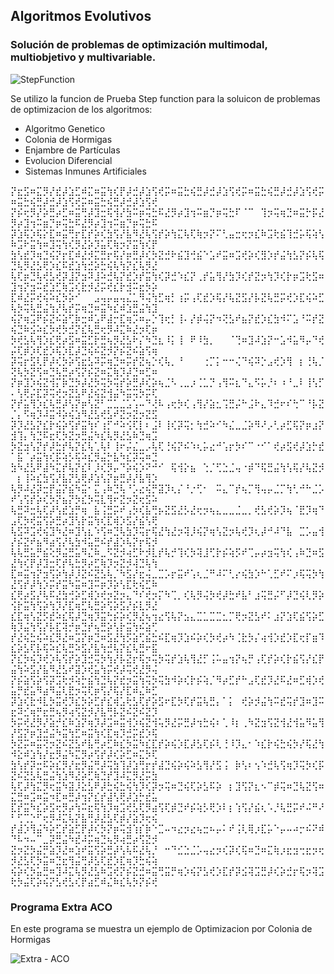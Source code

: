 ## Algoritmos Evolutivos
### Solución de problemas de optimización multimodal, multiobjetivo y multivariable.

![StepFunction](https://user-images.githubusercontent.com/92269511/235036896-a5e4cef1-0320-4f76-a1cc-4f6ffa0c0021.png)

Se utilizo la funcion de Prueba Step function para la soluicon de problemas de optimizacion de los algoritmos:
- Algoritmo Genetico
- Colonia de Hormigas
- Enjambre de Partículas
- Evolucion Diferencial
- Sistemas Inmunes Artificiales

⡝⣖⣫⠶⣍⡻⡜⣞⡼⣱⣋⠾⣍⠶⣭⢳⢎⡟⡼⣚⡼⣱⢫⢞⡭⠶⣭⣓⢮⣛⡼⣚⡼⣱⢫⢞⡭⠶⣭⣓⢮⣛⡼⣚⡼⣱⢫⢞⡭⠶⣭⣓⢮⣛⡼⣚⡼⣱⢫⢞⡭⠶⣭⣓⢮⣛⡼⣚⡼⣱⢫⢞
⡝⡮⢖⡻⡜⡵⣛⡴⣋⠶⣭⢛⡼⣹⣒⢯⢺⡜⣳⠭⡶⢭⣓⠯⣜⡻⡴⣹⢲⠭⣶⡙⡶⢭⣓⠏⠈⠉⠀⢹⡲⢭⢶⣙⠶⣭⡓⡯⣜⡻⡴⣹⢲⠭⣶⡙⡶⢭⣓⠯⣜⡻⡴⣹⢲⠭⣶⡙⡶⢭⣓⠯
⡽⣱⢯⡱⢯⡕⣏⠶⣭⢛⡖⣏⡞⡵⢎⣳⢫⡜⣧⠻⣜⢧⢫⡞⡵⢳⣍⢧⢏⢷⡲⡝⠍⢃⣤⣒⢖⡲⣎⠷⣩⢗⣮⢹⣚⡥⢯⢵⢣⠷⣩⠗⣭⢳⠶⣹⢭⢳⢎⡻⣜⡵⡹⣥⢏⢷⡲⡝⣭⢳⢎⡟
⣳⢣⣞⡹⢶⣙⢮⡝⡖⣏⠾⣜⡺⣍⣛⡖⢯⡜⡶⣛⡼⢎⡳⣝⣚⠗⣮⣹⢚⣮⠑⣡⠞⣭⠶⣩⢞⡵⢎⣻⡱⡞⣬⢳⣣⡝⡮⢧⢯⣙⢧⡻⣜⣣⢟⡱⣎⠯⣞⣱⢳⣚⡵⣓⢮⢧⢳⡝⣎⢧⡻⣜
⢧⢏⡶⣙⢧⢞⣣⢞⡽⣸⡝⣲⠽⣸⠵⣚⢧⡝⣞⡱⡞⣭⢳⢎⡽⣚⠱⣎⡝⢀⡞⣥⢻⡜⣳⡹⢎⡞⣝⡲⢳⡹⢎⡗⡶⣩⢗⣫⠶⣹⢲⡝⣲⠭⣞⣱⣋⢷⣩⢎⣗⡺⣜⡭⢞⣎⡗⣺⠭⣖⡳⡵
⣏⠾⣜⡭⢞⢮⠵⣎⡳⡵⠊⠀⠀⣠⢤⡤⣤⢤⣌⣁⠻⢬⢳⣋⢶⡃⢰⡭⢠⢏⣞⡱⢯⡜⢧⣝⣫⡜⡧⣝⢧⣛⡭⢞⡱⣏⢮⠵⣋⢧⡳⢭⢧⣛⣬⢳⡜⢧⡞⡭⢶⣙⠶⣭⠳⣎⠾⣱⣛⣬⢳⣹
⢮⡝⢶⣩⠟⡮⣝⠮⣵⢋⡷⣒⠾⣡⠟⣼⡒⣏⢶⡩⠶⡤⡑⢹⢖⡃⢸⠄⡜⡾⢬⡝⠲⢝⣣⠞⣦⡝⣞⡱⣎⣳⠺⠍⣡⠘⠭⡞⣝⢮⣙⠷⣪⠵⣎⡳⢞⡳⣚⡝⣎⢧⣛⢖⡻⠼⣍⠷⣜⡲⢏⡶
⡳⢞⣣⢧⢻⡱⣎⢟⡴⣫⠶⣭⣋⡗⣛⢦⡻⣜⣣⠗⡌⠳⣙⣆⠸⡅⢸⠀⠟⠸⣳⡀⠀⠀⠈⢙⠶⣹⠼⣱⡝⠒⣡⠺⣥⠻⡤⠙⢞⡬⢏⡾⡱⢏⣞⡱⢯⡱⣏⡼⣙⢮⠮⣝⡺⡝⡮⣝⠮⣵⢫⢶
⡽⢭⡖⣫⢇⡟⡼⢎⡳⡵⢫⣖⣣⠽⡭⢶⣙⠶⡭⡞⣝⢦⡑⢎⢧⡀⠘⠀⠀⠀⢐⡉⡅⠒⠒⢌⠙⢮⠽⡑⣠⢞⡱⢻⠀⡆⢘⢧⡈⢝⢧⡳⣝⢫⠶⣙⢧⣛⡴⢫⡝⡮⣝⠶⣍⢷⡹⡼⣙⠶⣋⠶
⡝⡶⣹⡱⢮⣝⢺⡍⡷⣙⡳⡼⣜⡳⢭⡳⢭⡞⡵⣛⡼⢎⡵⢦⣈⠣⢀⣀⡰⢈⣁⡙⢠⢻⠭⣆⠙⣄⠫⡥⡘⠆⠰⠘⣀⠇⢸⢣⡋⠄⢣⢟⡬⣏⡽⢭⢞⡲⣝⣣⠟⣜⢮⣝⢺⣬⠳⣭⢭⡳⡭⢏
⡝⡞⣥⢻⡱⣎⢧⣛⡼⢣⡝⡶⢣⣝⠃⣉⣁⣈⣡⢡⠤⠙⢜⠧⢠⢖⡳⢎⢠⢻⡜⣵⣂⢩⣛⡬⠓⣨⠗⣄⠹⣚⠖⠎⢓⠉⠘⡧⣝⡈⡄⠫⢶⡹⠼⣭⠺⡵⢮⣱⠻⣜⣣⢞⣣⠞⣝⡲⣝⡲⣝⣫
⡽⡹⣜⣣⡝⣎⡗⢮⡵⢫⡞⣭⢳⠎⢰⡋⠚⠵⢪⢏⡇⠆⣨⠇⢸⢎⡽⢭⡂⢳⣚⠵⠊⠳⣌⣀⣈⡵⠻⠜⡠⢃⡴⣋⢯⡝⡶⣰⡝⣺⢹⡄⢳⣙⠯⣖⢏⡳⣝⡲⣛⣬⠳⣎⢧⡻⣜⣣⠷⣙⢶⣩
⡳⣝⣲⢣⡝⡞⡼⣓⡞⢧⡝⣎⢧⢁⢧⠇⢸⠖⡬⣌⣀⡠⢧⢏⢘⢮⡝⠮⠱⢆⡥⣔⠚⢡⡖⡳⠎⠉⠐⠊⠁⢞⡴⣫⢞⡼⣱⡓⣞⠁⣯⠈⡴⣭⢳⢎⡯⢵⡣⢯⠵⣎⡻⣬⡓⣧⠳⣎⡽⢭⠶⣙
⣳⠳⣜⣣⠟⣼⠳⣍⡞⢧⡝⣎⠇⡸⢎⡻⡤⠙⡵⢮⡱⠝⠚⠊⠀⢯⢺⡕⣦⠀⢑⡈⢋⣑⣈⢤⠐⡾⠙⢯⣛⣬⢳⢣⢯⡜⢧⣝⡺⠀⡆⢸⠵⣎⣳⢫⡜⣧⡝⣣⢟⡼⣱⢣⡝⡶⣛⡼⡜⣧⢻⡱
⢧⡻⠼⣜⡽⣒⡟⣬⡝⣮⠳⣭⠂⣍⢠⠷⣙⢧⠘⡡⣔⢮⡛⣽⡹⢆⡌⠘⡐⢋⠂⠀⠭⣄⠉⡞⢦⡉⢻⢤⡤⣈⡉⢳⢃⠚⠓⣈⡡⠞⢡⢫⡞⡵⢎⡳⡝⣦⡝⡳⣎⡳⢭⣇⢻⠖⣝⡲⣝⢖⣫⠵
⢧⣛⠽⣒⢧⢏⡼⢣⣞⣱⡛⢶⠀⣧⢨⣛⡭⠞⢠⡳⢎⣧⢛⡦⣝⣫⣜⡣⣜⢖⡲⢦⣄⣀⣀⣈⣀⡀⢞⣣⢞⡵⡹⢦⠈⣟⡹⢶⠙⣠⢏⡳⢞⣭⢫⡵⣛⡴⣹⢣⡗⣭⢳⢎⣏⢾⡱⣫⡜⣮⢣⢟
⢧⣫⠽⣩⢞⢮⣹⠳⣜⠶⣹⢣⣆⠱⢫⠶⣙⢧⣳⡹⢭⡖⢯⣜⢳⣜⡲⢽⡸⢮⡝⢶⢣⣝⡲⢧⢞⡹⢆⡼⠚⠼⠙⣧⠀⣉⡡⣤⢺⡜⡮⣝⠞⣦⠻⣴⢫⡜⢧⣳⠺⣥⣛⠮⡞⣼⡱⢧⡝⡖⢯⡺
⢧⢧⣛⣥⡛⣮⢕⡻⣬⣛⣥⠻⣌⠷⣀⠫⣝⡺⢴⣋⠗⡺⣇⡞⢧⡚⢹⢎⡳⢽⣸⢋⡗⡮⢵⡫⠞⢉⡤⡴⣲⢭⢳⢎⢠⠷⣙⠶⣫⣜⢳⢎⡟⡼⣹⣒⢏⡞⢧⣓⡻⡴⣋⢷⡹⡲⣝⡺⢼⣙⢧⢳
⣏⠶⣭⢲⡝⣲⢫⡵⢳⡼⡸⣝⠮⣝⣣⢧⡈⠳⣫⡜⣖⢬⣀⣉⡡⡖⣭⠞⢡⢆⣈⠛⠼⠍⢃⡔⢮⣳⡱⠓⢁⣋⠞⠍⡰⢯⢭⡳⢳⣜⢫⡞⡼⢳⡱⡭⡞⣭⠳⣭⠶⣹⠭⡶⡹⡵⢣⣏⢗⢮⣋⠷
⣎⢟⡴⣫⡜⢧⠯⣜⣳⢚⡵⣋⢾⡱⢞⡲⣝⡲⣄⠙⠎⢞⡲⡍⠳⢉⡀⢎⢧⡻⢬⡳⢞⡼⣓⠞⣧⠃⣰⢭⣛⡬⠋⡼⣙⢮⢇⡻⡵⢪⡗⣭⢳⢫⡵⢳⡹⡜⣏⢶⣋⢧⣛⡵⢫⡵⣫⡜⡮⣇⡻⣜
⣎⣏⢶⢣⣝⡫⣞⠵⣎⢯⡼⣙⢶⡹⣭⢓⡮⡵⢎⡻⣜⢦⢲⣔⢫⢧⡝⣢⣄⣉⣁⣉⣉⣂⡉⢟⡲⣝⣣⠞⠅⣰⡝⣱⢏⣮⢫⡵⣋⢷⡹⣬⢳⢫⡜⡧⣏⢽⡚⡶⣙⡞⢦⣛⡵⢣⡗⣭⢳⠮⣵⢋
⡞⣜⢮⣓⢮⠵⣎⡻⣜⠶⣩⡝⡶⣙⠶⣫⣜⢳⡫⣵⢋⣮⣓⠮⣏⢶⡹⣱⠮⡵⢎⡳⢞⡴⠳⢈⣗⡳⡌⢴⢺⡱⣞⡱⣏⢖⡏⣶⠹⣎⡵⣣⢏⡧⢯⠵⣎⢧⣛⠵⣫⡜⣧⢳⣚⢧⡝⣎⢧⣛⠖⣯
⡝⣎⡳⢮⡹⢞⡱⢧⢫⡞⡵⣹⣚⢭⡳⢳⡜⡧⣝⡖⢯⡲⢭⡳⢭⡞⣱⢧⢻⣜⡋⢨⠥⣤⢲⡝⢦⡛⢠⢏⡞⡵⢎⡗⣮⢫⡜⣎⡟⣬⢳⠵⣫⡜⣧⠻⣜⣣⠞⣽⡱⢞⣥⢳⡭⢞⡼⢭⢞⣜⡻⢬
⡝⡮⣵⢫⡵⢫⡽⣩⢗⡺⢵⡓⣮⢳⣙⢧⡝⣞⡲⣭⢳⢭⡳⢭⣳⠺⡵⢎⡗⡮⢵⡈⠻⡴⣋⡞⠓⣠⢏⣞⡹⣜⠯⣜⠶⣋⢾⡱⢞⣥⡛⣞⣥⠻⣴⠻⣬⢇⣟⡲⢭⢏⡶⢫⡜⢯⡜⣏⠾⣌⠷⣋
⡽⣱⢎⣗⠺⣇⡳⣭⢞⡹⣎⡳⡵⣋⡞⣎⢾⣡⢗⣣⢏⡞⡵⣫⠖⣏⡳⢏⡞⣭⢧⣛⡄⠁⡅⠀⢞⡵⡺⣬⢳⠭⣞⢭⡞⣹⠶⣹⠭⣖⠽⣊⢶⡛⣖⣛⢦⡻⢴⢫⣝⡺⡜⣧⢛⡧⣝⠮⣝⠮⣝⡹
⡳⡭⢞⣜⡻⡜⣵⡚⣎⠷⣱⡝⢶⡹⡼⣩⠶⣭⢺⡱⢮⣝⢺⢥⡻⣜⡭⣛⡼⢲⣓⢮⠆⢁⠸⡆⢀⠳⣝⣲⢫⣝⢺⣜⢺⣥⠻⣥⢻⡜⣫⡝⡶⣹⣚⣬⠳⣭⢳⣋⠶⣭⢳⢎⣏⢶⡹⣚⡭⣞⡱⢯
⡳⣝⡭⠶⣭⢝⡲⣝⠮⣝⣣⠞⣧⢛⡴⣋⠷⣎⡳⣭⠳⣎⣏⡞⡵⢮⡱⣏⡼⣣⢏⡮⢇⢘⠸⡹⣄⠂⠱⣎⡗⢮⣓⢮⡳⡜⢯⣜⢳⠺⣕⠾⣱⢳⡜⣖⡻⣬⠳⣍⡻⡴⢫⡞⡼⢎⡵⣋⠶⣍⡳⢏
⣳⢣⡞⡽⣒⠯⡵⣎⡻⡜⣖⡻⣬⢛⡼⢭⣳⢹⡼⣱⢛⡖⡞⣼⣙⢮⡵⢮⠵⣣⢻⡜⣫⢨⠀⡷⢣⠆⢢⠱⣚⢧⢫⢶⡹⢭⡳⢎⡯⣝⠮⣝⣣⢧⣛⣬⢳⣱⠻⣜⡵⣋⢷⣙⡞⣹⠼⣍⡻⣜⡭⣳
⢧⢏⡼⢳⣍⡻⢖⣭⠳⣽⡸⣕⣣⠟⡼⣓⢮⣓⢮⢳⡹⢎⡽⡲⢭⠶⣙⢮⢏⡵⣣⠯⡵⠀⡆⣹⢫⡝⣆⠢⠉⡾⢭⠶⣙⢧⣝⢫⠶⣍⣛⠶⣩⠶⣭⠲⣏⠶⣛⡼⢲⡝⣎⡞⣼⢣⢟⡼⣱⡓⣞⣥
⣏⡞⣭⠳⣎⡵⣫⢖⡻⡴⢳⠭⣖⢯⢳⡹⢶⣩⢞⣣⢏⡻⣴⢫⢏⡾⣙⠞⡮⢵⡣⢟⡱⠇⡆⢱⢫⡜⣮⢆⠡⡘⢧⣛⡭⠞⠬⠛⠜⠃⢋⢉⡑⠋⢖⡻⠼⣍⢧⡝⣧⢛⡼⣜⣣⢏⡾⡜⣵⡹⢖⢮
⡞⣼⡱⢻⣬⠳⡵⣋⡞⣵⣋⡟⡼⢎⡳⡝⡶⢭⣺⢱⡎⡷⠑⣉⠤⠲⣔⡲⣔⢦⣒⠦⡤⠅⠞⢨⢇⢿⡰⣏⡥⠑⡤⠤⠴⡒⠮⠝⠾⠙⠧⠲⠤⠉⣀⡽⣛⣬⠳⣞⠼⡭⢶⣙⢦⡻⢴⣛⡴⢫⣝⡺
⣝⡲⣝⡳⣬⡛⣵⡹⣜⠶⣱⠞⣭⢫⡵⣛⡼⢣⢧⠯⣜⢧⡘⠀⠒⠙⣊⣑⣈⡡⢤⣔⡲⢎⡽⢎⢯⠶⣙⠶⣍⢷⡰⣖⣲⢒⣖⡲⢖⡺⣜⣣⢏⡳⣭⠶⣙⣖⢻⣬⢛⡼⣣⢏⣞⡱⣏⢶⡹⣓⢮⢵
⢮⡵⢎⡳⣥⣛⠶⣹⠼⣍⢧⡻⣜⣣⠷⣩⢞⡝⡮⣝⣚⠶⣭⢛⣭⡛⢶⡱⢮⡝⣣⢞⡱⣏⡞⡽⣪⢽⣩⣛⡼⢎⡵⣚⡖⢯⡲⢽⣩⢗⡳⣬⢏⡵⢮⡝⣣⢞⣣⢎⡟⣴⣋⠾⣌⠷⣎⢧⡳⡝⡮⢞


### Programa Extra ACO
En este programa se muestra un ejemplo de Optimizacion por Colonia de Hormigas

![Extra - ACO](https://user-images.githubusercontent.com/92269511/235329591-63610996-076b-401f-9f8f-03c457aca95c.png)
